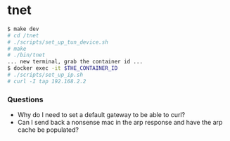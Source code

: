 # tnet

```bash
$ make dev
# cd /tnet
# ./scripts/set_up_tun_device.sh
# make
# ./bin/tnet
... new terminal, grab the container id ...
$ docker exec -it $THE_CONTAINER_ID
# ./scripts/set_up_ip.sh
# curl -I tap 192.168.2.2
```

### Questions

* Why do I need to set a default gateway to be able to curl?
* Can I send back a nonsense mac in the arp response and have the arp cache be populated?
